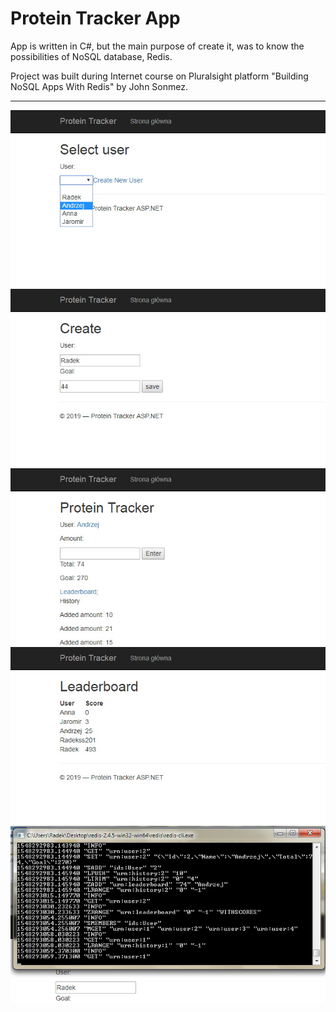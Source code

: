 # Protein Tracker App

App is written in C#, but the main purpose of create it, was to know the possibilities of NoSQL database, Redis.

Project was built during Internet course on Pluralsight platform "Building NoSQL Apps With Redis" by John Sonmez.

---

<img alt="Screen 1" src="https://github.com/rbartosinski/ProteinCounter_C-Sharp/blob/master/screens/01.jpg" width="643">

<img alt="Screen 2" src="https://github.com/rbartosinski/ProteinCounter_C-Sharp/blob/master/screens/02.jpg" width="643">

<img alt="Screen 3" src="https://github.com/rbartosinski/ProteinCounter_C-Sharp/blob/master/screens/03.jpg" width="643">

<img alt="Screen 4" src="https://github.com/rbartosinski/ProteinCounter_C-Sharp/blob/master/screens/04.jpg" width="643">

<img alt="Screen 5" src="https://github.com/rbartosinski/ProteinCounter_C-Sharp/blob/master/screens/05.jpg" width="643">

